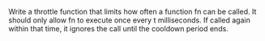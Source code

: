 Write a throttle function that limits how often a function fn can be called. It should only allow fn to execute once every t milliseconds. If called again within that time, it ignores the call until the cooldown period ends.